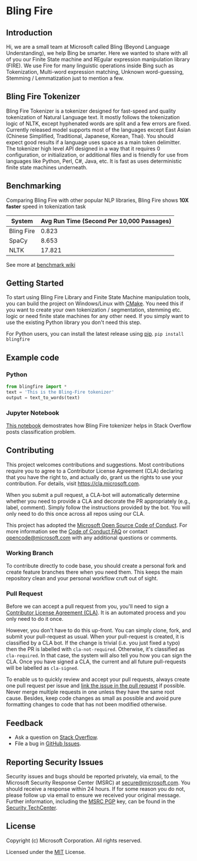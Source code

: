 
# Bling Fire

## Introduction

Hi, we are a small team at Microsoft called Bling (Beyond Language Understanding), we help Bing be smarter. Here we wanted to share with all of you our Finite State machine and REgular expression manipulation library (FIRE). We use Fire for many linguistic operations inside Bing such as Tokenization, Multi-word expression matching, Unknown word-guessing, Stemming / Lemmatization just to mention a few.

## Bling Fire Tokenizer

Bling Fire Tokenizer is a tokenizer designed for fast-speed and quality tokenization of Natural Language text. It mostly follows the tokenization logic of NLTK, except hyphenated words are split and a few errors are fixed. Currently released model supports most of the languages except East Asian (Chinese Simplified, Traditional, Japanese, Korean, Thai). You should expect good results if a language uses space as a main token delimitter. The tokenizer high level API designed in a way that it requires 0 configuration, or initialization, or additional files and is friendly for use from languages like Python, Perl, C#, Java, etc. It is fast as uses deterministic finite state machines underneath.

## Benchmarking

Comparing Bling Fire with other popular NLP libraries, Bling Fire shows **10X faster** speed in tokenization task

| System   | Avg Run Time (Second Per 10,000 Passages) |
|------------|---------------------------------------|
| Bling Fire | 0.823                                 |
| SpaCy      | 8.653                                 |
| NLTK       | 17.821                                |

See more at [benchmark wiki](https://github.com/Microsoft/BlingFire/wiki/Benchmark-Guide)

## Getting Started

To start using Bling Fire Library and Finite State Machine manipulation tools, you can build the project on Windows/Linux with [CMake](https://cmake.org/). You need this if you want to create your own tokenization / segmentation, stemming etc. logic or need finite state machines for any other need. If you simply want to use the existing Python library you don't need this step.

For Python users, you can install the latest release using [pip](https://pypi.org/project/pip/).
`pip install blingfire`

## Example code
### Python
```python
from blingfire import *
text = 'This is the Bling-Fire tokenizer'
output = text_to_words(text)
```
### Jupyter Notebook

[This notebook](/doc/Bling%20Fire%20Tokenizer%20Demo.ipynb) demostrates how Bling Fire tokenizer helps in Stack Overflow posts classification problem.

## Contributing

This project welcomes contributions and suggestions.  Most contributions require you to agree to a
Contributor License Agreement (CLA) declaring that you have the right to, and actually do, grant us
the rights to use your contribution. For details, visit https://cla.microsoft.com.

When you submit a pull request, a CLA-bot will automatically determine whether you need to provide
a CLA and decorate the PR appropriately (e.g., label, comment). Simply follow the instructions
provided by the bot. You will only need to do this once across all repos using our CLA.

This project has adopted the [Microsoft Open Source Code of Conduct](https://opensource.microsoft.com/codeofconduct/).
For more information see the [Code of Conduct FAQ](https://opensource.microsoft.com/codeofconduct/faq/) or
contact [opencode@microsoft.com](mailto:opencode@microsoft.com) with any additional questions or comments.

### Working Branch

To contribute directly to code base, you should create a personal fork and create feature branches there when you need them. This keeps the main repository clean and your personal workflow cruft out of sight.

### Pull Request

Before we can accept a pull request from you, you'll need to sign a  [Contributor License Agreement (CLA)](https://en.wikipedia.org/wiki/Contributor_License_Agreement). It is an automated process and you only need to do it once.

However, you don't have to do this up-front. You can simply clone, fork, and submit your pull-request as usual. When your pull-request is created, it is classified by a CLA bot. If the change is trivial (i.e. you just fixed a typo) then the PR is labelled with  `cla-not-required`. Otherwise, it's classified as  `cla-required`. In that case, the system will also tell you how you can sign the CLA. Once you have signed a CLA, the current and all future pull-requests will be labelled as  `cla-signed`.

To enable us to quickly review and accept your pull requests, always create one pull request per issue and [link the issue in the pull request](https://github.com/blog/957-introducing-issue-mentions) if possible. Never merge multiple requests in one unless they have the same root cause. Besides, keep code changes as small as possible and avoid pure formatting changes to code that has not been modified otherwise.

## Feedback

* Ask a question on [Stack Overflow](https://stackoverflow.com/questions/tagged/blingfire).
* File a bug in [GitHub Issues](https://github.com/Microsoft/BlingFire/issues).

## Reporting Security Issues

Security issues and bugs should be reported privately, via email, to the Microsoft Security
Response Center (MSRC) at [secure@microsoft.com](mailto:secure@microsoft.com). You should
receive a response within 24 hours. If for some reason you do not, please follow up via
email to ensure we received your original message. Further information, including the
[MSRC PGP](https://technet.microsoft.com/en-us/security/dn606155) key, can be found in
the [Security TechCenter](https://technet.microsoft.com/en-us/security/default).

## License

Copyright (c) Microsoft Corporation. All rights reserved.

Licensed under the [MIT](LICENSE) License.
